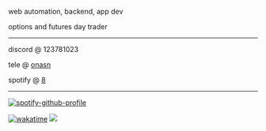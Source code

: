 web automation, backend, app dev

options and futures day trader

------

discord @ 123781023

tele @ [onasn](https://t.me/onasn)

spotify @ [8](https://open.spotify.com/user/r4w4u8ustl8sdu5z4oqhqhd7q)

------

[![spotify-github-profile](https://spotify-github-profile.vercel.app/api/view?uid=r4w4u8ustl8sdu5z4oqhqhd7q&cover_image=true&theme=natemoo-re&show_offline=false&background_color=000000&interchange=false&bar_color=ffffff&bar_color_cover=true)](https://spotify-github-profile.vercel.app/api/view?uid=r4w4u8ustl8sdu5z4oqhqhd7q&redirect=true)

[![wakatime](https://wakatime.com/badge/user/9589ae4b-a477-4b97-8d5a-9664bffc322d.svg)](https://wakatime.com/@9589ae4b-a477-4b97-8d5a-9664bffc322d) ![](https://komarev.com/ghpvc/?username=8pz)
